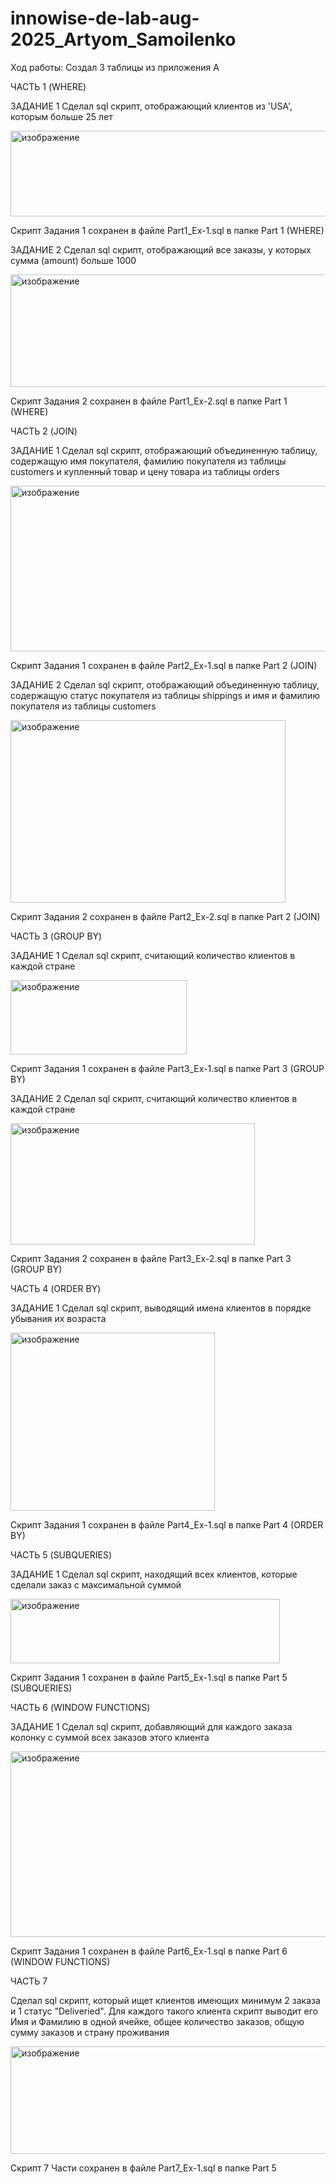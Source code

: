 # innowise-de-lab-aug-2025_Artyom_Samoilenko

Ход работы:
  Создал 3 таблицы из приложения А

ЧАСТЬ 1 (WHERE)
  
  ЗАДАНИЕ 1
  Сделал sql скрипт, отображающий клиентов из 'USA', которым больше 25 лет
  
<img width="668" height="137" alt="изображение" src="https://github.com/user-attachments/assets/ecd761b4-35ed-455f-bf84-deefba82b0af" />

  Скрипт Задания 1 сохранен в файле Part1_Ex-1.sql в папке Part 1 (WHERE)

  ЗАДАНИЕ 2
  Сделал sql скрипт, отображающий все заказы, у которых сумма (amount) больше 1000

<img width="577" height="180" alt="изображение" src="https://github.com/user-attachments/assets/bc401f60-2e12-47e0-84d4-a362b21eeef2" />

  Скрипт Задания 2 сохранен в файле Part1_Ex-2.sql в папке Part 1 (WHERE)
  
ЧАСТЬ 2 (JOIN)

  ЗАДАНИЕ 1
  Сделал sql скрипт, отображающий объединенную таблицу, содержащую имя покупателя, фамилию покупателя из таблицы customers и купленный товар и цену товара из таблицы orders
  
<img width="540" height="265" alt="изображение" src="https://github.com/user-attachments/assets/ab5aac49-29b5-4056-9ff3-cc844c12616d" />

  Скрипт Задания 1 сохранен в файле Part2_Ex-1.sql в папке Part 2 (JOIN)

  ЗАДАНИЕ 2
  Сделал sql скрипт, отображающий объединенную таблицу, содержащую статус покупателя из таблицы shippings и имя и фамилию покупателя из таблицы customers
  
<img width="440" height="292" alt="изображение" src="https://github.com/user-attachments/assets/bc626fef-7c47-4f5e-aae3-a917dc473000" />

  Скрипт Задания 2 сохранен в файле Part2_Ex-2.sql в папке Part 2 (JOIN)

ЧАСТЬ 3 (GROUP BY)

  ЗАДАНИЕ 1
  Сделал sql скрипт, считающий количество клиентов в каждой стране

<img width="282" height="119" alt="изображение" src="https://github.com/user-attachments/assets/4f7f3042-27a0-4706-bb8b-65543b52586d" />

  Скрипт Задания 1 сохранен в файле Part3_Ex-1.sql в папке Part 3 (GROUP BY)

  ЗАДАНИЕ 2
  Сделал sql скрипт, считающий количество клиентов в каждой стране  

<img width="391" height="194" alt="изображение" src="https://github.com/user-attachments/assets/922c8344-8d8d-4de4-9346-85d57b00abb9" />

  Скрипт Задания 2 сохранен в файле Part3_Ex-2.sql в папке Part 3 (GROUP BY)

ЧАСТЬ 4 (ORDER BY)

  ЗАДАНИЕ 1
  Сделал sql скрипт, выводящий имена клиентов в порядке убывания их возраста
  
<img width="327" height="285" alt="изображение" src="https://github.com/user-attachments/assets/bbb60bb5-6940-4996-b352-242d4aca3f5b" />

  Скрипт Задания 1 сохранен в файле Part4_Ex-1.sql в папке Part 4 (ORDER BY)

ЧАСТЬ 5 (SUBQUERIES)

  ЗАДАНИЕ 1
  Сделал sql скрипт, находящий всех клиентов, которые сделали заказ с максимальной суммой
  
<img width="431" height="103" alt="изображение" src="https://github.com/user-attachments/assets/2e489a26-a650-4749-a142-b6f76b62f8d5" />

  Скрипт Задания 1 сохранен в файле Part5_Ex-1.sql в папке Part 5 (SUBQUERIES)

ЧАСТЬ 6 (WINDOW FUNCTIONS)

  ЗАДАНИЕ 1
  Сделал sql скрипт, добавляющий для каждого заказа колонку с суммой всех заказов этого клиента

<img width="781" height="297" alt="изображение" src="https://github.com/user-attachments/assets/b5c852bc-427f-4a56-9097-05aaeba06778" />

  Скрипт Задания 1 сохранен в файле Part6_Ex-1.sql в папке Part 6 (WINDOW FUNCTIONS)

ЧАСТЬ 7

  Сделал sql скрипт, который ищет клиентов имеющих минимум 2 заказа и 1 статус "Deliveried". Для каждого такого клиента скрипт выводит его Имя и Фамилию в одной ячейке, общее количество заказов, общую сумму заказов и страну проживания

<img width="598" height="172" alt="изображение" src="https://github.com/user-attachments/assets/5ebce227-b1e2-417d-ba6e-fbdc685f0bec" />

  Скрипт 7 Части сохранен в файле Part7_Ex-1.sql в папке Part 5
